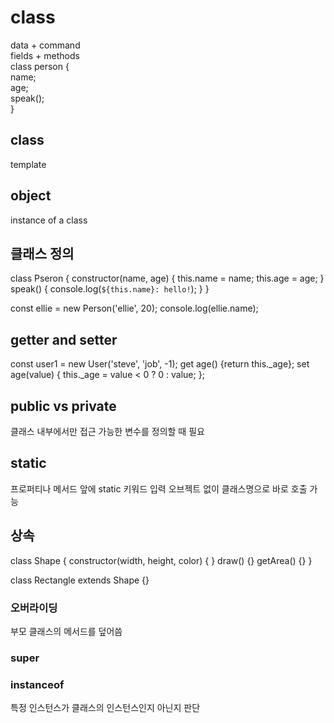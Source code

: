 # class
data + command   
fields + methods   
class person {   
  name;   
  age;   
  speak();   
}
   
## class
template
## object
instance of a class

## 클래스 정의
class Pseron {
constructor(name, age) {
this.name = name;
this.age = age;
}
speak() {
console.log(`${this.name}: hello!`);
}
}

const ellie = new Person('ellie', 20);
console.log(ellie.name);


## getter and setter
const user1 = new User('steve', 'job', -1);
get age() {return this._age};
set age(value) {
this._age = value < 0 ? 0 : value;
};

## public vs private
클래스 내부에서만 접근 가능한 변수를 정의할 때 필요

## static
프로퍼티나 메서드 앞에 static 키워드 입력
오브젝트 없이 클래스명으로 바로 호출 가능


## 상속 
class Shape {
constructor(width, height, color) {
}
draw() {}
getArea() {}
}

class Rectangle extends Shape {}

### 오버라이딩
부모 클래스의 메서드를 덮어씀

### super

### instanceof
특정 인스턴스가 클래스의 인스턴스인지 아닌지 판단

### 
